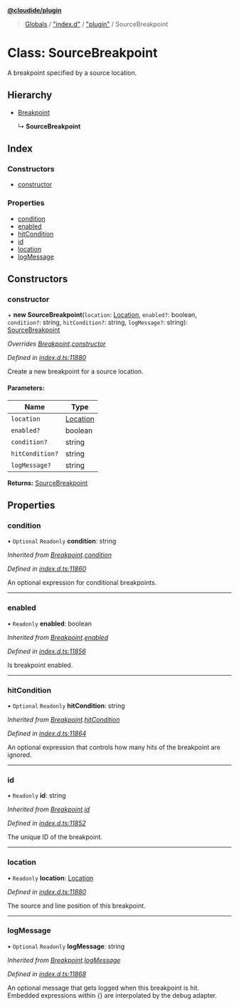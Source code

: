 **[@cloudide/plugin](../README.md)**

> [Globals](../README.md) / ["index.d"](../modules/_index_d_.md) / ["plugin"](../modules/_index_d_._plugin_.md) / SourceBreakpoint

# Class: SourceBreakpoint

A breakpoint specified by a source location.

## Hierarchy

* [Breakpoint](_index_d_._plugin_.breakpoint.md)

  ↳ **SourceBreakpoint**

## Index

### Constructors

* [constructor](_index_d_._plugin_.sourcebreakpoint.md#constructor)

### Properties

* [condition](_index_d_._plugin_.sourcebreakpoint.md#condition)
* [enabled](_index_d_._plugin_.sourcebreakpoint.md#enabled)
* [hitCondition](_index_d_._plugin_.sourcebreakpoint.md#hitcondition)
* [id](_index_d_._plugin_.sourcebreakpoint.md#id)
* [location](_index_d_._plugin_.sourcebreakpoint.md#location)
* [logMessage](_index_d_._plugin_.sourcebreakpoint.md#logmessage)

## Constructors

### constructor

\+ **new SourceBreakpoint**(`location`: [Location](_index_d_._plugin_.location.md), `enabled?`: boolean, `condition?`: string, `hitCondition?`: string, `logMessage?`: string): [SourceBreakpoint](_index_d_._plugin_.sourcebreakpoint.md)

*Overrides [Breakpoint](_index_d_._plugin_.breakpoint.md).[constructor](_index_d_._plugin_.breakpoint.md#constructor)*

*Defined in [index.d.ts:11880](https://github.com/shuyaqian/cloudide-plugin-api/blob/57a3a2a/index.d.ts#L11880)*

Create a new breakpoint for a source location.

#### Parameters:

Name | Type |
------ | ------ |
`location` | [Location](_index_d_._plugin_.location.md) |
`enabled?` | boolean |
`condition?` | string |
`hitCondition?` | string |
`logMessage?` | string |

**Returns:** [SourceBreakpoint](_index_d_._plugin_.sourcebreakpoint.md)

## Properties

### condition

• `Optional` `Readonly` **condition**: string

*Inherited from [Breakpoint](_index_d_._plugin_.breakpoint.md).[condition](_index_d_._plugin_.breakpoint.md#condition)*

*Defined in [index.d.ts:11860](https://github.com/shuyaqian/cloudide-plugin-api/blob/57a3a2a/index.d.ts#L11860)*

An optional expression for conditional breakpoints.

___

### enabled

• `Readonly` **enabled**: boolean

*Inherited from [Breakpoint](_index_d_._plugin_.breakpoint.md).[enabled](_index_d_._plugin_.breakpoint.md#enabled)*

*Defined in [index.d.ts:11856](https://github.com/shuyaqian/cloudide-plugin-api/blob/57a3a2a/index.d.ts#L11856)*

Is breakpoint enabled.

___

### hitCondition

• `Optional` `Readonly` **hitCondition**: string

*Inherited from [Breakpoint](_index_d_._plugin_.breakpoint.md).[hitCondition](_index_d_._plugin_.breakpoint.md#hitcondition)*

*Defined in [index.d.ts:11864](https://github.com/shuyaqian/cloudide-plugin-api/blob/57a3a2a/index.d.ts#L11864)*

An optional expression that controls how many hits of the breakpoint are ignored.

___

### id

• `Readonly` **id**: string

*Inherited from [Breakpoint](_index_d_._plugin_.breakpoint.md).[id](_index_d_._plugin_.breakpoint.md#id)*

*Defined in [index.d.ts:11852](https://github.com/shuyaqian/cloudide-plugin-api/blob/57a3a2a/index.d.ts#L11852)*

The unique ID of the breakpoint.

___

### location

• `Readonly` **location**: [Location](_index_d_._plugin_.location.md)

*Defined in [index.d.ts:11880](https://github.com/shuyaqian/cloudide-plugin-api/blob/57a3a2a/index.d.ts#L11880)*

The source and line position of this breakpoint.

___

### logMessage

• `Optional` `Readonly` **logMessage**: string

*Inherited from [Breakpoint](_index_d_._plugin_.breakpoint.md).[logMessage](_index_d_._plugin_.breakpoint.md#logmessage)*

*Defined in [index.d.ts:11868](https://github.com/shuyaqian/cloudide-plugin-api/blob/57a3a2a/index.d.ts#L11868)*

An optional message that gets logged when this breakpoint is hit. Embedded expressions within {} are interpolated by the debug adapter.
